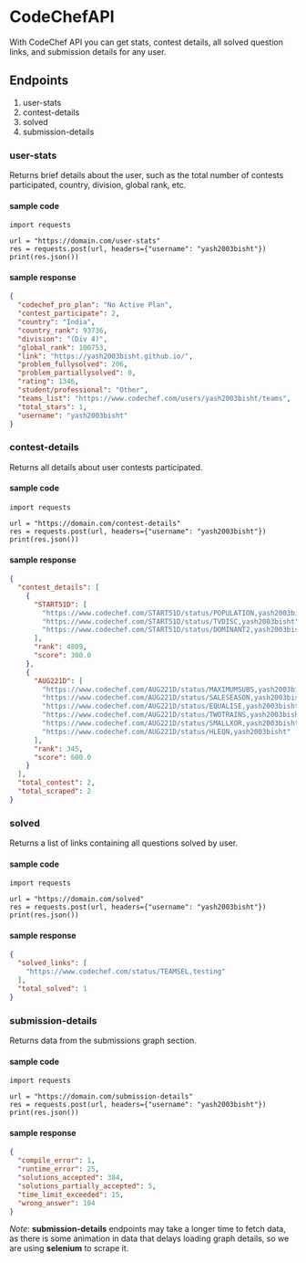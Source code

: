 # CodeChefAPI
With CodeChef API you can get stats, contest details, all solved question links, and submission details for any user.

## Endpoints
1. user-stats
2. contest-details
3. solved
4. submission-details

### user-stats
Returns brief details about the user, such as the total number of contests participated, country, division, global rank, etc.

#### sample code
```pycon
import requests

url = "https://domain.com/user-stats"
res = requests.post(url, headers={"username": "yash2003bisht"})
print(res.json())
```

#### sample response
```json lines
{
  "codechef_pro_plan": "No Active Plan",
  "contest_participate": 2,
  "country": "India",
  "country_rank": 93736,
  "division": "(Div 4)",
  "global_rank": 100753,
  "link": "https://yash2003bisht.github.io/",
  "problem_fullysolved": 206,
  "problem_partiallysolved": 0,
  "rating": 1346,
  "student/professional": "Other",
  "teams_list": "https://www.codechef.com/users/yash2003bisht/teams",
  "total_stars": 1,
  "username": "yash2003bisht"
}
```

### contest-details
Returns all details about user contests participated.

#### sample code
```pycon
import requests

url = "https://domain.com/contest-details"
res = requests.post(url, headers={"username": "yash2003bisht"})
print(res.json())
```

#### sample response
```json lines
{
  "contest_details": [
    {
      "START51D": [
        "https://www.codechef.com/START51D/status/POPULATION,yash2003bisht",
        "https://www.codechef.com/START51D/status/TVDISC,yash2003bisht",
        "https://www.codechef.com/START51D/status/DOMINANT2,yash2003bisht"
      ],
      "rank": 4809,
      "score": 300.0
    },
    {
      "AUG221D": [
        "https://www.codechef.com/AUG221D/status/MAXIMUMSUBS,yash2003bisht",
        "https://www.codechef.com/AUG221D/status/SALESEASON,yash2003bisht",
        "https://www.codechef.com/AUG221D/status/EQUALISE,yash2003bisht",
        "https://www.codechef.com/AUG221D/status/TWOTRAINS,yash2003bisht",
        "https://www.codechef.com/AUG221D/status/SMALLXOR,yash2003bisht",
        "https://www.codechef.com/AUG221D/status/HLEQN,yash2003bisht"
      ],
      "rank": 345,
      "score": 600.0
    }
  ],
  "total_contest": 2,
  "total_scraped": 2
}
```

### solved
Returns a list of links containing all questions solved by user.

#### sample code
```pycon
import requests

url = "https://domain.com/solved"
res = requests.post(url, headers={"username": "yash2003bisht"})
print(res.json())
```

#### sample response
```json lines
{
  "solved_links": [
    "https://www.codechef.com/status/TEAMSEL,testing"
  ],
  "total_solved": 1
}
```

### submission-details
Returns data from the submissions graph section.

#### sample code
```pycon
import requests

url = "https://domain.com/submission-details"
res = requests.post(url, headers={"username": "yash2003bisht"})
print(res.json())
```

#### sample response
```json lines
{
  "compile_error": 1,
  "runtime_error": 25,
  "solutions_accepted": 384,
  "solutions_partially_accepted": 5,
  "time_limit_exceeded": 15,
  "wrong_answer": 104
}
```

*Note*: **submission-details** endpoints may take a longer time to fetch data, as there is some animation in data that delays loading graph details, so we are using **selenium** to scrape it.
